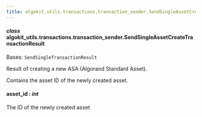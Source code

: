 ```yaml
---
title: algokit_utils.transactions.transaction_sender.SendSingleAssetCreateTransactionResult
---
```


#### _class_ algokit_utils.transactions.transaction_sender.SendSingleAssetCreateTransactionResult

Bases: `SendSingleTransactionResult`

Result of creating a new ASA (Algorand Standard Asset).

Contains the asset ID of the newly created asset.

#### asset_id _: int_

The ID of the newly created asset
